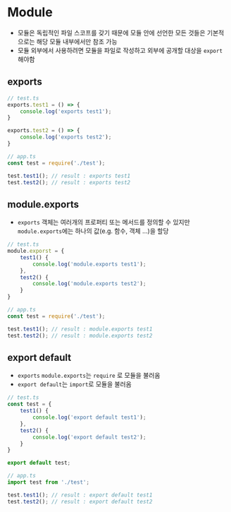 # Module
- 모듈은 독립적인 파일 스코프를 갖기 때문에 모듈 안에 선언한 모든 것들은 기본적으로는 해당 모듈 내부에서만 참조 가능
- 모듈 외부에서 사용하려면 모듈을 파일로 작성하고 외부에 공개할 대상을 `export` 해야함

## exports
```js
// test.ts
exports.test1 = () => {
    console.log('exports test1');
}

exports.test2 = () => {
    console.log('exports test2');
}
```

```js
// app.ts
const test = require('./test');

test.test1(); // result : exports test1
test.test2(); // result : exports test2
```

## module.exports
- `exports` 객체는 여러개의 프로퍼티 또는 메서드를 정의할 수 있지만 `module.exports`에는 하나의 값(e.g. 함수, 객체 ...)을 할당

```js
// test.ts
module.exporst = {
    test1() {
        console.log('module.exports test1');
    },
    test2() {
        console.log('module.exports test2');
    }
}
```

```js
// app.ts
const test = require('./test');

test.test1(); // result : module.exports test1
test.test2(); // result : module.exports test2
```

## export default
- `exports` `module.exports`는 `require` 로 모듈을 불러옴
- `export default`는 `import`로 모듈을 불러옴

```js
// test.ts
const test = {
    test1() {
        console.log('export default test1');
    },
    test2() {
        console.log('export default test2');
    }
}

export default test;
```

```js
// app.ts
import test from './test';

test.test1(); // result : export default test1
test.test2(); // result : export default test2
```